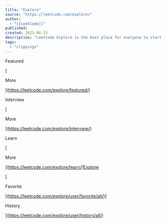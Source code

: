 ```yaml
---
title: "Explore"
source: "https://leetcode.com/explore/"
author:
  - "[[LeetCode]]"
published:
created: 2025-06-25
description: "LeetCode Explore is the best place for everyone to start practicing and learning on LeetCode. No matter if you are a beginner or a master, there are always new topics waiting for you to explore."
tags:
  - "clippings"
---
```

Featured

[

More

](https://leetcode.com/explore/featured/)

Interview

[

More

](https://leetcode.com/explore/interview/)

Learn

[

More

](https://leetcode.com/explore/learn/)[Explore](https://leetcode.com/explore/)

[

Favorite

](https://leetcode.com/explore/user/favorite/all/)[

History

](https://leetcode.com/explore/user/history/all/)